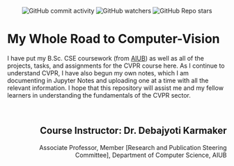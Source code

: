 <div align="center">

![GitHub commit activity](https://img.shields.io/github/commit-activity/w/Mubashir42884/Computer-Vision)
![GitHub watchers](https://img.shields.io/github/watchers/Mubashir42884/Computer-Vision)
![GitHub Repo stars](https://img.shields.io/github/stars/Mubashir42884/Computer-Vision)

</div>

# My Whole Road to Computer-Vision<br>
I have put my B.Sc. CSE coursework (from [AIUB](https://www.aiub.edu/)) as well as all of the projects, tasks, and assignments for the CVPR course here. As I continue to understand CVPR, I have also begun my own notes, which I am documenting in Jupyter Notes and uploading one at a time with all the relevant information. I hope that this repository will assist me and my fellow learners in understanding the fundamentals of the CVPR sector.

<br/>

<div align="right">
  <h2 align="right"> Course Instructor: Dr. Debajyoti Karmaker </h2>
Associate Professor, Member [Research and Publication Steering Committee], Department of Computer Science, AIUB
</div>
